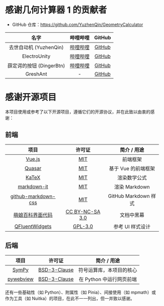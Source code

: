 # 感谢几何计算器 1 的贡献者

- GitHub 仓库：https://github.com/YuzhenQin/GeometryCalculator

|         名字         |                     哔哩哔哩                     |                  GitHub                   |
|:------------------:|:--------------------------------------------:|:-----------------------------------------:|
| 去世自动机 (YuzhenQin)  | [哔哩哔哩](https://space.bilibili.com/470160343) |  [GitHub](https://github.com/YuzhenQin1)  |
|    ElectroUnity    | [哔哩哔哩](https://space.bilibili.com/562633104) | [GitHub](https://github.com/ElectroUnity) |
| 薛定谔的按钮 (DingerBtn) | [哔哩哔哩](https://space.bilibili.com/668182235) |  [GitHub](https://github.com/DingerBtn)   |
|      GreshAnt      |                      -                       | [GitHub](https://github.com/Kevin-O-Hsu)  |

# 感谢开源项目

本项目使用或参考了以下开源项目，遵循它们的开源协议，并在此致以由衷的感谢：

## 前端

|                                     项目                                     |                                                                            许可证                                                                             |      简介 / 用途       |
|:--------------------------------------------------------------------------:|:----------------------------------------------------------------------------------------------------------------------------------------------------------:|:------------------:|
|                      [Vue.js](https://cn.vuejs.org/)                       |                                                   [MIT](https://github.com/vuejs/core/blob/main/LICENSE)                                                   |        前端框架        |
|                       [Quasar](https://quasar.dev/)                        |                                             [MIT](https://github.com/quasarframework/quasar/blob/dev/LICENSE)                                              |    基于 Vue 的前端框架    |
|                        [KaTeX](https://katex.org/)                         |                                                  [MIT](https://github.com/KaTeX/KaTeX/blob/main/LICENSE)                                                   |       渲染数学公式       |
|         [markdown-it](https://github.com/markdown-it/markdown-it)          |                                           [MIT](https://github.com/markdown-it/markdown-it/blob/master/LICENSE)                                            |    渲染 Markdown     |
| [github-markdown-css](https://github.com/sindresorhus/github-markdown-css) |                                        [MIT](https://github.com/sindresorhus/github-markdown-css/blob/main/license)                                        | GitHub Markdown 样式 |
|   [萌娘百科界面代码](https://zh.moegirl.org.cn/MediaWiki:Gadget-site-styles.css)   | [CC BY-NC-SA 3.0](https://github.com/MoegirlPediaInterfaceAdmins/MoegirlPediaInterfaceCodes/blob/master/src/gadgets/site-styles/Gadget-site-styles.css#L5) |       文档中黑幕        |
|              [QFluentWidgets](https://qfluentwidgets.com/zh/)              |                                       [GPL-3.0](https://github.com/zhiyiYo/PyQt-Fluent-Widgets/blob/master/LICENSE)                                        |     参考 UI 样式设计     |

## 后端

|                      项目                      |                                  许可证                                   |     简介 / 用途      |
|:--------------------------------------------:|:----------------------------------------------------------------------:|:----------------:|
| [SymPy](https://www.sympy.org/zh/index.html) |   [BSD-3-Clause](https://github.com/sympy/sympy/blob/master/LICENSE)   |   符号运算库，本项目的核心   |
|  [pywebview](https://pywebview.flowrl.com)   | [BSD-3-Clause](https://github.com/r0x0r/pywebview/blob/master/LICENSE) | 在 Python 中运行网页前端 |

还有一些基础性（如 Python）、附属性（如 Pinia）、间接使用（如 mpmath）或作为工具（如 Nuitka）的项目，在此不一一列出，但一并致以感谢。
